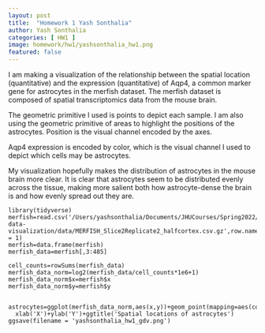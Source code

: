 ```yaml
---
layout: post
title:  "Homework 1 Yash Sonthalia"
author: Yash Sonthalia
categories: [ HW1 ]
image: homework/hw1/yashsonthalia_hw1.png
featured: false
---
```



I am making a visualization of the relationship between the spatial location (quantitative) and the expression (quantitative) of Aqp4, a common marker gene for astrocytes in the merfish dataset. The merfish dataset is composed of spatial transcriptomics data from the mouse brain. 

The geometric primitive I used is points to depict each sample. I am also using the geometric primitive of areas to highlight the positions of the astrocytes. Position is the visual channel encoded by the axes. 

Aqp4 expression is encoded by color, which is the visual channel I used to depict which cells may be astrocytes. 

My visualization hopefully makes the distribution of astrocytes in the mouse brain more clear. It is clear that astrocytes seem to be distributed evenly across the tissue, making more salient both how astrocyte-dense the brain is and how evenly spread out they are.

```{r}
library(tidyverse)
merfish=read.csv('/Users/yashsonthalia/Documents/JHUCourses/Spring2022/genomic-data-visualization/data/MERFISH_Slice2Replicate2_halfcortex.csv.gz',row.names = 1)
merfish=data.frame(merfish)
merfish_data=merfish[,3:485]

cell_counts=rowSums(merfish_data)
merfish_data_norm=log2(merfish_data/cell_counts*1e6+1)
merfish_data_norm$x=merfish$x
merfish_data_norm$y=merfish$y


astrocytes=ggplot(merfish_data_norm,aes(x,y))+geom_point(mapping=aes(color=Aqp4),size=0.4)+
  xlab('X')+ylab('Y')+ggtitle('Spatial locations of astrocytes')
ggsave(filename = 'yashsonthalia_hw1_gdv.png')
```

